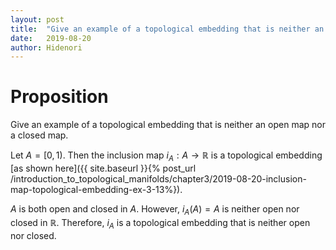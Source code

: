 ```yaml
---
layout: post
title:  "Give an example of a topological embedding that is neither an open map nor a closed map."
date:   2019-08-20
author: Hidenori
---
```


# Proposition
Give an example of a topological embedding that is neither an open map nor a closed map.

Let $A = [0, 1)$.
Then the inclusion map $i_A: A \rightarrow \mathbb{R}$ is a topological embedding [as shown here]({{ site.baseurl }}{% post_url /introduction_to_topological_manifolds/chapter3/2019-08-20-inclusion-map-topological-embedding-ex-3-13%}).

$A$ is both open and closed in $A$.
However, $i_A(A) = A$ is neither open nor closed in $\mathbb{R}$.
Therefore, $i_A$ is a topological embedding that is neither open nor closed.
